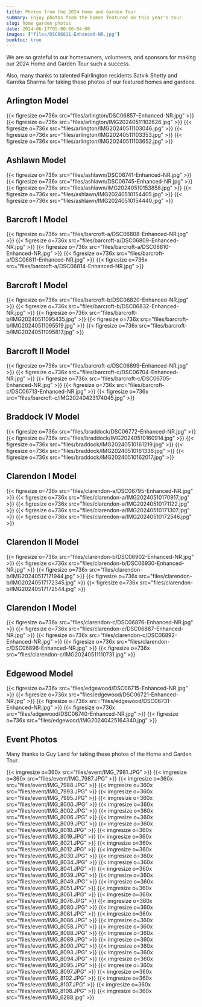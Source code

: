 ```yaml
---
title: Photos from the 2024 Home and Garden Tour
summary: Enjoy photos from the homes featured on this year's tour.
slug: home garden photos
date: 2024-06-17T05:00:00-04:00
images: ["files/DSC06811-Enhanced-NR.jpg"]
booktoc: true
---
```


We are so grateful to our homeowners, volunteers, and sponsors for making our 2024 Home and Garden Tour such a success.

Also, many thanks to talented Fairlington residents Satvik Shetty and Karnika Sharma for taking these photos of our featured homes and gardens.

## Arlington Model

{{< figresize o=736x src="files/arlington/DSC06857-Enhanced-NR.jpg" >}}
{{< figresize o=736x src="files/arlington/IMG20240511102626.jpg" >}}
{{< figresize o=736x src="files/arlington/IMG20240511103046.jpg" >}}
{{< figresize o=736x src="files/arlington/IMG20240511103353.jpg" >}}
{{< figresize o=736x src="files/arlington/IMG20240511103652.jpg" >}}

## Ashlawn Model

{{< figresize o=736x src="files/ashlawn/DSC06741-Enhanced-NR.jpg" >}}
{{< figresize o=736x src="files/ashlawn/DSC06745-Enhanced-NR.jpg" >}}
{{< figresize o=736x src="files/ashlawn/IMG20240510153858.jpg" >}}
{{< figresize o=736x src="files/ashlawn/IMG20240510154405.jpg" >}}
{{< figresize o=736x src="files/ashlawn/IMG20240510154440.jpg" >}}

## Barcroft I Model

{{< figresize o=736x src="files/barcroft-a/DSC06808-Enhanced-NR.jpg" >}}
{{< figresize o=736x src="files/barcroft-a/DSC06809-Enhanced-NR.jpg" >}}
{{< figresize o=736x src="files/barcroft-a/DSC06810-Enhanced-NR.jpg" >}}
{{< figresize o=736x src="files/barcroft-a/DSC06811-Enhanced-NR.jpg" >}}
{{< figresize o=736x src="files/barcroft-a/DSC06814-Enhanced-NR.jpg" >}}

## Barcroft I Model

{{< figresize o=736x src="files/barcroft-b/DSC06820-Enhanced-NR.jpg" >}}
{{< figresize o=736x src="files/barcroft-b/DSC06832-Enhanced-NR.jpg" >}}
{{< figresize o=736x src="files/barcroft-b/IMG20240511095435.jpg" >}}
{{< figresize o=736x src="files/barcroft-b/IMG20240511095519.jpg" >}}
{{< figresize o=736x src="files/barcroft-b/IMG20240511095817.jpg" >}}

## Barcroft II Model

{{< figresize o=736x src="files/barcroft-c/DSC06699-Enhanced-NR.jpg" >}}
{{< figresize o=736x src="files/barcroft-c/DSC06704-Enhanced-NR.jpg" >}}
{{< figresize o=736x src="files/barcroft-c/DSC06705-Enhanced-NR.jpg" >}}
{{< figresize o=736x src="files/barcroft-c/DSC06713-Enhanced-NR.jpg" >}}
{{< figresize o=736x src="files/barcroft-c/IMG20240423174045.jpg" >}}

## Braddock IV Model

{{< figresize o=736x src="files/braddock/DSC06772-Enhanced-NR.jpg" >}}
{{< figresize o=736x src="files/braddock/IMG20240510160914.jpg" >}}
{{< figresize o=736x src="files/braddock/IMG20240510161219.jpg" >}}
{{< figresize o=736x src="files/braddock/IMG20240510161336.jpg" >}}
{{< figresize o=736x src="files/braddock/IMG20240510162017.jpg" >}}

## Clarendon I Model

{{< figresize o=736x src="files/clarendon-a/DSC06795-Enhanced-NR.jpg" >}}
{{< figresize o=736x src="files/clarendon-a/IMG20240510170917.jpg" >}}
{{< figresize o=736x src="files/clarendon-a/IMG20240510171122.jpg" >}}
{{< figresize o=736x src="files/clarendon-a/IMG20240510171307.jpg" >}}
{{< figresize o=736x src="files/clarendon-a/IMG20240510172546.jpg" >}}

## Clarendon II Model

{{< figresize o=736x src="files/clarendon-b/DSC06902-Enhanced-NR.jpg" >}}
{{< figresize o=736x src="files/clarendon-b/DSC06930-Enhanced-NR.jpg" >}}
{{< figresize o=736x src="files/clarendon-b/IMG20240517171944.jpg" >}}
{{< figresize o=736x src="files/clarendon-b/IMG20240517172345.jpg" >}}
{{< figresize o=736x src="files/clarendon-b/IMG20240517172544.jpg" >}}

## Clarendon I Model

{{< figresize o=736x src="files/clarendon-c/DSC06876-Enhanced-NR.jpg" >}}
{{< figresize o=736x src="files/clarendon-c/DSC06887-Enhanced-NR.jpg" >}}
{{< figresize o=736x src="files/clarendon-c/DSC06892-Enhanced-NR.jpg" >}}
{{< figresize o=736x src="files/clarendon-c/DSC06896-Enhanced-NR.jpg" >}}
{{< figresize o=736x src="files/clarendon-c/IMG20240511110731.jpg" >}}

## Edgewood Model

{{< figresize o=736x src="files/edgewood/DSC06715-Enhanced-NR.jpg" >}}
{{< figresize o=736x src="files/edgewood/DSC06721-Enhanced-NR.jpg" >}}
{{< figresize o=736x src="files/edgewood/DSC06731-Enhanced-NR.jpg" >}}
{{< figresize o=736x src="files/edgewood/DSC06740-Enhanced-NR.jpg" >}}
{{< figresize o=736x src="files/edgewood/IMG20240425164340.jpg" >}}

## Event Photos

Many thanks to Guy Land for taking these photos of the Home and Garden Tour.

{{< imgresize o=360x src="files/event/IMG_7981.JPG" >}}
{{< imgresize o=360x src="files/event/IMG_7987.JPG" >}}
{{< imgresize o=360x src="files/event/IMG_7988.JPG" >}}
{{< imgresize o=360x src="files/event/IMG_7993.JPG" >}}
{{< imgresize o=360x src="files/event/IMG_7995.JPG" >}}
{{< imgresize o=360x src="files/event/IMG_8000.JPG" >}}
{{< imgresize o=360x src="files/event/IMG_8002.JPG" >}}
{{< imgresize o=360x src="files/event/IMG_8006.JPG" >}}
{{< imgresize o=360x src="files/event/IMG_8009.JPG" >}}
{{< imgresize o=360x src="files/event/IMG_8010.JPG" >}}
{{< imgresize o=360x src="files/event/IMG_8019.JPG" >}}
{{< imgresize o=360x src="files/event/IMG_8021.JPG" >}}
{{< imgresize o=360x src="files/event/IMG_8012.JPG" >}}
{{< imgresize o=360x src="files/event/IMG_8030.JPG" >}}
{{< imgresize o=360x src="files/event/IMG_8034.JPG" >}}
{{< imgresize o=360x src="files/event/IMG_8041.JPG" >}}
{{< imgresize o=360x src="files/event/IMG_8039.JPG" >}}
{{< imgresize o=360x src="files/event/IMG_8049.JPG" >}}
{{< imgresize o=360x src="files/event/IMG_8051.JPG" >}}
{{< imgresize o=360x src="files/event/IMG_8061.JPG" >}}
{{< imgresize o=360x src="files/event/IMG_8076.JPG" >}}
{{< imgresize o=360x src="files/event/IMG_8080.JPG" >}}
{{< imgresize o=360x src="files/event/IMG_8081.JPG" >}}
{{< imgresize o=360x src="files/event/IMG_8086.JPG" >}}
{{< imgresize o=360x src="files/event/IMG_8058.JPG" >}}
{{< imgresize o=360x src="files/event/IMG_8088.JPG" >}}
{{< imgresize o=360x src="files/event/IMG_8089.JPG" >}}
{{< imgresize o=360x src="files/event/IMG_8090.JPG" >}}
{{< imgresize o=360x src="files/event/IMG_8093.JPG" >}}
{{< imgresize o=360x src="files/event/IMG_8094.JPG" >}}
{{< imgresize o=360x src="files/event/IMG_8095.JPG" >}}
{{< imgresize o=360x src="files/event/IMG_8097.JPG" >}}
{{< imgresize o=360x src="files/event/IMG_8102.JPG" >}}
{{< imgresize o=360x src="files/event/IMG_8107.JPG" >}}
{{< imgresize o=360x src="files/event/IMG_8108.JPG" >}}
{{< imgresize o=360x src="files/event/IMG_6288.jpg" >}}